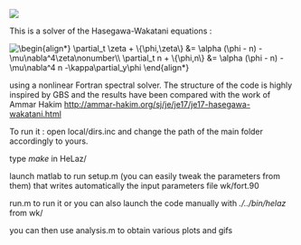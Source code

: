 ![](zeta_00.gif)

This is a solver of the Hasegawa-Wakatani equations :

<img src="https://latex.codecogs.com/gif.latex?\begin{align*}&space;\partial_t&space;\zeta&space;&plus;&space;\{\phi,\zeta\}&space;&=&space;\alpha&space;(\phi&space;-&space;n)&space;-&space;\mu\nabla^4\zeta\nonumber\\&space;\partial_t&space;n&space;&plus;&space;\{\phi,n\}&space;&=&space;\alpha&space;(\phi&space;-&space;n)&space;-&space;\mu\nabla^4&space;n&space;-\kappa\partial_y\phi&space;\end{align*}" title="\begin{align*} \partial_t \zeta + \{\phi,\zeta\} &= \alpha (\phi - n) - \mu\nabla^4\zeta\nonumber\\ \partial_t n + \{\phi,n\} &= \alpha (\phi - n) - \mu\nabla^4 n -\kappa\partial_y\phi \end{align*}" />

using a nonlinear Fortran spectral solver. The structure of the code is highly inspired by GBS and the results have been compared with the work of Ammar Hakim http://ammar-hakim.org/sj/je/je17/je17-hasegawa-wakatani.html

To run it :
  open local/dirs.inc and change the path of the main folder accordingly to yours.

  type _make_ in HeLaz/

  launch matlab to run setup.m (you can easily tweak the parameters from them) that writes automatically the input parameters file wk/fort.90

  run.m to run it or you can also launch the code manually with _./../bin/helaz_ from wk/

  you can then use analysis.m to obtain various plots and gifs

